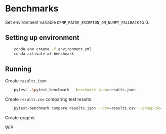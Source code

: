 Benchmarks
===========

Set environment variable `DPNP_RAISE_EXCEPION_ON_NUMPY_FALLBACK` to 0.

## Setting up environment

```sh
    conda env create -f environment.yml
    conda activate af-benchmark
```

## Running

Create `results.json`
```sh
    pytest .\pytest_benchmark --benchmark-json=results.json
```

Create `results.csv` comparing test results
```sh
    pytest-benchmark compare results.json --csv=results.csv --group-by='name'
```

Create graphs:

WIP
